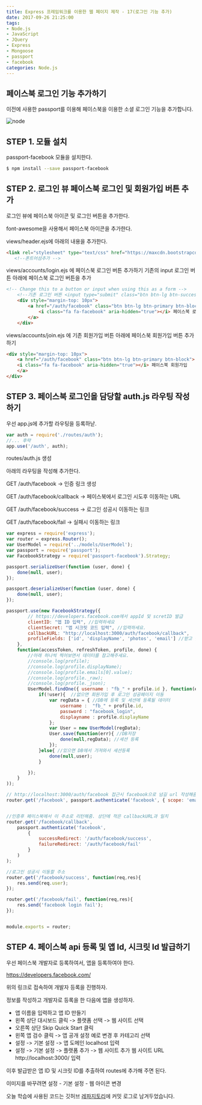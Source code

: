 ```yaml
---
title: Express 프레임워크를 이용한 웹 페이지 제작 - 17(로그인 기능 추가)
date: 2017-09-26 21:25:00
tags: 
- Node.js
- JavaScript
- JQuery
- Express
- Mongoose
- passport
- facebook
categories: Node.js
---
```


## **페이스북 로그인 기능 추가하기**

이전에 사용한 passport를 이용해 페이스북을 이용한 소셜 로그인 기능을 추가합니다.

![node](/images/node.png)

## STEP 1. 모듈 설치

passport-facebook 모듈을 설치한다.

```bash
$ npm install --save passport-facebook
```

## STEP 2. 로그인 뷰 페이스북 로그인 및 회원가입 버튼 추가

로그인 뷰에 페이스북 아이콘 및 로그인 버튼을 추가한다.

font-awesome을 사용해서 페이스북 아이콘을 추가한다.

views/header.ejs에 아래의 내용을 추가한다.

```html
<link rel="stylesheet" type="text/css" href="https://maxcdn.bootstrapcdn.com/font-awesome/4.7.0/css/font-awesome.min.css">
   <!--폰트어섬추가 -->
```

views/accounts/login.ejs 에 페이스북 로그인 버튼 추가하기
기존의 input 로그인 버튼 아래에 페이스북 로그인 버튼을 추가
```html
<!-- Change this to a button or input when using this as a form -->
    <!--기존 로그인 버튼 <input type="submit" class="btn btn-lg btn-success btn-block" value="로그인"> -->
    <div style="margin-top: 10px">
        <a href="/auth/facebook" class="btn btn-lg btn-primary btn-block">
            <i class="fa fa-facebook" aria-hidden="true"></i> 페이스북 로그인
        </a>
    </div>
```
views/accounts/join.ejs 에 기존 회원가입 버튼 아래에 페이스북 회원가입 버튼 추가하기
```html
<div style="margin-top: 10px">
    <a href="/auth/facebook" class="btn btn-lg btn-primary btn-block">
	<i class="fa fa-facebook" aria-hidden="true"></i> 페이스북 회원가입
    </a>
</div>
```

## STEP 3. 페이스북 로그인을 담당할 auth.js 라우팅 작성하기

우선 app.js에 추가할 라우팅을 등록하낟.

```javascript
var auth = require('./routes/auth');
//... 후략
app.use('/auth', auth);
```

routes/auth.js 생성

아래의 라우팅을 작성해 추가한다.

GET /auth/facebook -> 인증 링크 생성

GET /auth/facebook/callback -> 페이스북에서 로그인 시도후 이동하는 URL

GET /auth/facebook/success -> 로그인 성공시 이동하는 링크

GET /auth/facebook/fail -> 실패시 이동하는 링크

```javascript
var express = require('express');
var router = express.Router();
var UserModel = require('../models/UserModel');
var passport = require('passport');
var FacebookStrategy = require('passport-facebook').Strategy;

passport.serializeUser(function (user, done) {
    done(null, user);
});

passport.deserializeUser(function (user, done) {
    done(null, user);
});

passport.use(new FacebookStrategy({
        // https://developers.facebook.com에서 appId 및 scretID 발급
        clientID: "앱 ID 입력", //입력하세요
        clientSecret: "앱 시크릿 코드 입력", //입력하세요.
        callbackURL: "http://localhost:3000/auth/facebook/callback",
        profileFields: ['id', 'displayName', 'photos', 'email'] //받고 싶은 필드 나열
    },
    function(accessToken, refreshToken, profile, done) {
        //아래 하나씩 찍어보면서 데이터를 참고해주세요.
        //console.log(profile);
        //console.log(profile.displayName);
        //console.log(profile.emails[0].value);
        //console.log(profile._raw);
        //console.log(profile._json);
        UserModel.findOne({ username : "fb_" + profile.id }, function(err, user){
            if(!user){  //없으면 회원가입 후 로그인 성공페이지 이동
                var regData = { //DB에 등록 및 세션에 등록될 데이터
                    username :  "fb_" + profile.id,
                    password : "facebook_login",
                    displayname : profile.displayName
                };
                var User = new UserModel(regData);
                User.save(function(err){ //DB저장
                    done(null,regData); //세션 등록
                });
            }else{ //있으면 DB에서 가져와서 세션등록
                done(null,user);
            }

        });
    }
));

// http://localhost:3000/auth/facebook 접근시 facebook으로 넘길 url 작성해줌
router.get('/facebook', passport.authenticate('facebook', { scope: 'email'}) );


//인증후 페이스북에서 이 주소로 리턴해줌. 상단에 적은 callbackURL과 일치
router.get('/facebook/callback',
    passport.authenticate('facebook',
        {
            successRedirect: '/auth/facebook/success',
            failureRedirect: '/auth/facebook/fail'
        }
    )
);

//로그인 성공시 이동할 주소
router.get('/facebook/success', function(req,res){
    res.send(req.user);
});

router.get('/facebook/fail', function(req,res){
    res.send('facebook login fail');
});


module.exports = router;
```

## STEP 4. 페이스북 api 등록 및 앱 Id, 시크릿 Id 발급하기

우선 페이스북 개발자로 등록하여서, 앱을 등록하여야 한다.

https://developers.facebook.com/

위의 링크로 접속하여 개발자 등록을 진행하자.

정보를 작성하고 개발자로 등록을 한 다음에 앱을 생성하자.

- 앱 이름을 입력하고 앱 ID 만들기
- 왼쪽 상단 대시보드 클릭 -> 플랫폼 선택 -> 웹 사이트 선택
- 오른쪽 상단 Skip Quick Start 클릭
- 왼쪽 앱 검수 클릭 -> 앱 공개 설정 예로 변경 후 카테고리 선택
- 설정 -> 기본 설정 -> 앱 도메인 localhost 입력
- 설정 -> 기본 설정 -> 플랫폼 추가 -> 웹 사이트 추가 웹 사이트 URL http://localhost:3000/ 입력


이후 발급받은 앱 ID 및 시크릿 ID를 추출하여 routes에 추가해 주면 된다.

이미지를 바꾸려면 설정 - 기본 설정 - 웹 아이콘 변경


오늘 학습에 사용된 코드는 깃허브 [레파지토리](https://github.com/xmfpes/node-project/commit/4fff42fe7c7529e3ac341325bed4bb7cae4373a4)에 커밋 로그로 남겨두었습니다.